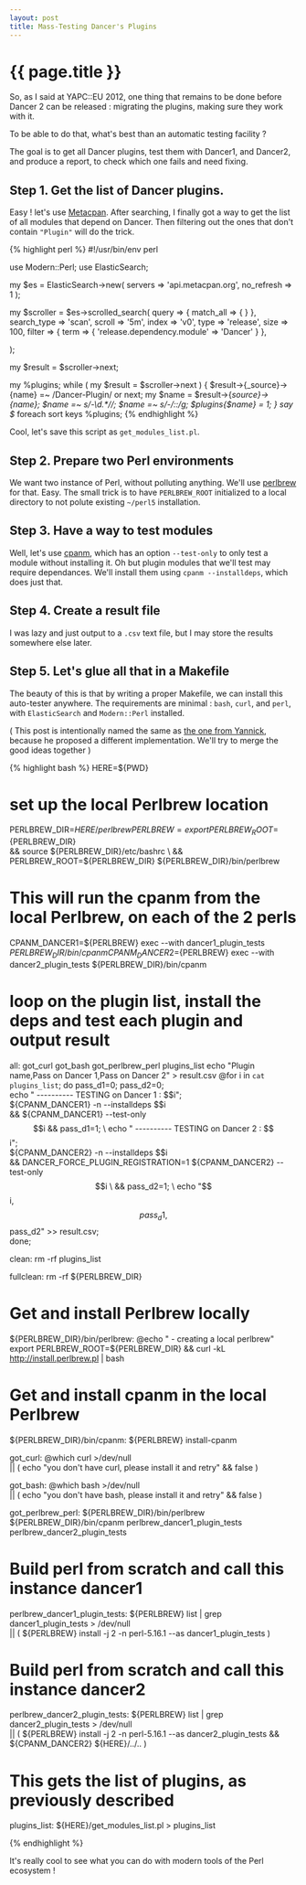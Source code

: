 ```yaml
---
layout: post
title: Mass-Testing Dancer's Plugins
---
```


# {{ page.title }}

So, as I said at YAPC::EU 2012, one thing that remains to be done before Dancer
2 can be released : migrating the plugins, making sure they work with it.

To be able to do that, what's best than an automatic testing facility ?

The goal is to get all Dancer plugins, test them with Dancer1, and Dancer2, and
produce a report, to check which one fails and need fixing.

## Step 1. Get the list of Dancer plugins.

Easy ! let's use [Metacpan](https://metacpan.org/). After searching, I finally
got a way to get the list of all modules that depend on Dancer. Then filtering
out the ones that don't contain `"Plugin"` will do the trick.

{% highlight perl %}
#!/usr/bin/env perl

use Modern::Perl;
use ElasticSearch;

my $es = ElasticSearch->new( servers => 'api.metacpan.org', no_refresh => 1 );

my $scroller = $es->scrolled_search(
    query       => { match_all => { } },
    search_type => 'scan',
    scroll      => '5m',
    index       => 'v0',
    type        => 'release',
    size        => 100,
    filter => {
            term => {
                     'release.dependency.module' => 'Dancer'
                    }
              },

);

my $result = $scroller->next;

my %plugins;
while ( my $result = $scroller->next ) {
    $result->{_source}->{name} =~ /Dancer-Plugin/
      or next;
    my $name = $result->{_source}->{name};
    $name =~ s/-\d.*//;
    $name =~ s/-/::/g;
    $plugins{$name} = 1;
}
say $_ foreach sort keys %plugins;
{% endhighlight %}

Cool, let's save this script as `get_modules_list.pl`.

## Step 2. Prepare two Perl environments

We want two instance of Perl, without polluting anything. We'll use
[perlbrew](http://www.perlbrew.pl/) for that. Easy. The small trick is to have
`PERLBREW_ROOT` initialized to a local directory to not polute existing `~/perl5`
installation.

## Step 3. Have a way to test modules

Well, let's use [cpanm](http://cpanmin.us/), which has an option `--test-only`
to only test a module without installing it. Oh but plugin modules that we'll
test may require dependances. We'll install them using `cpanm --installdeps`,
which does just that.

## Step 4. Create a result file

I was lazy and just output to a `.csv` text file, but I may store the results
somewhere else later.

## Step 5. Let's glue all that in a Makefile

The beauty of this is that by writing a proper Makefile, we can install this
auto-tester anywhere. The requirements are minimal : `bash`, `curl`, and
`perl`, with `ElasticSearch` and `Modern::Perl` installed.

( This post is intentionally named the same as
[the one from Yannick](http://babyl.dyndns.org/techblog/entry/test-dancer-plugins),
because he proposed a different implementation. We'll try to merge the good
ideas together )

{% highlight bash %}
HERE=${PWD}

# set up the local Perlbrew location
PERLBREW_DIR=${HERE}/perlbrew
PERLBREW=export PERLBREW_ROOT=${PERLBREW_DIR} \
    && source ${PERLBREW_DIR}/etc/bashrc \
    && PERLBREW_ROOT=${PERLBREW_DIR} ${PERLBREW_DIR}/bin/perlbrew

# This will run the cpanm from the local Perlbrew, on each of the 2 perls
CPANM_DANCER1=${PERLBREW} exec --with dancer1_plugin_tests ${PERLBREW_DIR}/bin/cpanm
CPANM_DANCER2=${PERLBREW} exec --with dancer2_plugin_tests ${PERLBREW_DIR}/bin/cpanm

# loop on the plugin list, install the deps and test each plugin and output result
all: got_curl got_bash got_perlbrew_perl plugins_list
	echo "Plugin name,Pass on Dancer 1,Pass on Dancer 2" > result.csv
	@for i in `cat plugins_list`; do pass_d1=0; pass_d2=0; \
	  echo " ---------- TESTING on Dancer 1 : $$i"; \
          ${CPANM_DANCER1} -n --installdeps $$i \
              && ${CPANM_DANCER1} --test-only $$i && pass_d1=1; \
	  echo " ---------- TESTING on Dancer 2 : $$i"; \
          ${CPANM_DANCER2} -n --installdeps $$i \
              && DANCER_FORCE_PLUGIN_REGISTRATION=1 ${CPANM_DANCER2} --test-only $$i \
              && pass_d2=1; \
          echo "$$i,$$pass_d1,$$pass_d2" >> result.csv; \
        done;

clean:
	rm -rf plugins_list

fullclean:
	rm -rf ${PERLBREW_DIR}

# Get and install Perlbrew locally
${PERLBREW_DIR}/bin/perlbrew:
	@echo " - creating a local perlbrew"
	export PERLBREW_ROOT=${PERLBREW_DIR} && curl -kL http://install.perlbrew.pl | bash

# Get and install cpanm in the local Perlbrew
${PERLBREW_DIR}/bin/cpanm:
	${PERLBREW} install-cpanm

got_curl:
	@which curl >/dev/null \
        || ( echo "you don't have curl, please install it and retry" && false )

got_bash:
	@which bash >/dev/null \
        || ( echo "you don't have bash, please install it and retry" && false )

got_perlbrew_perl: ${PERLBREW_DIR}/bin/perlbrew ${PERLBREW_DIR}/bin/cpanm perlbrew_dancer1_plugin_tests perlbrew_dancer2_plugin_tests

# Build perl from scratch and call this instance dancer1
perlbrew_dancer1_plugin_tests:
	${PERLBREW} list | grep dancer1_plugin_tests > /dev/null \
        || ( ${PERLBREW} install -j 2 -n perl-5.16.1 --as dancer1_plugin_tests )

# Build perl from scratch and call this instance dancer2
perlbrew_dancer2_plugin_tests:
	${PERLBREW} list | grep dancer2_plugin_tests > /dev/null \
        || ( ${PERLBREW} install -j 2 -n perl-5.16.1 --as dancer2_plugin_tests && ${CPANM_DANCER2} ${HERE}/../.. )

# This gets the list of plugins, as previously described
plugins_list:
	${HERE}/get_modules_list.pl > plugins_list

{% endhighlight %}

It's really cool to see what you can do with modern tools of the Perl ecosystem !
